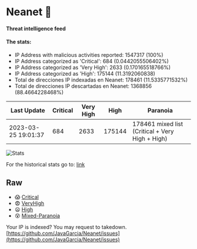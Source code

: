 # Neanet :hocho:
#### Threat intelligence feed
#### The stats:

- IP Address with malicious activities reported: 1547317 (100%)
- IP Address categorized as 'Critical':  684 (0.0442055506402%)
- IP Address categorized as 'Very High':  2633 (0.170165518766%)
- IP Address categorized as 'High':  175144 (11.3192060838)
- Total de direcciones IP indexadas en Neanet:  178461 (11.5335771532%)
- Total de direcciones IP descartadas en Neanet:  1368856 (88.4664228468%)

| Last Update | Critical | Very High | High | Paranoia |
| --- | --- | --- | --- | --- |
| 2023-03-25 19:01:37 | 684 | 2633 | 175144 | 178461 mixed list (Critical + Very High + High)|

![Stats](https://docs.google.com/spreadsheets/d/e/2PACX-1vSnaNMIXVabIpDJjufMlzH7poXnshF3mgd8Is1g9ytUEzVsP5my4Trn8f-xkoLLQ38xpL3HtmUexLo6/pubchart?oid=501124687&format=image)

For the historical stats go to: [link](/stats.csv)
## Raw
- :scream: [Critical](https://raw.githubusercontent.com/JavaGarcia/Neanet/master/blacklists/neanet_critical.txt)
- :fearful: [VeryHigh](https://raw.githubusercontent.com/JavaGarcia/Neanet/master/blacklists/neanet_veryHigh.txtt)
- :frowning: [High](https://raw.githubusercontent.com/JavaGarcia/Neanet/master/blacklists/neanet_high.txt)
- :dizzy_face: [Mixed-Paranoia](https://raw.githubusercontent.com/JavaGarcia/Neanet/master/blacklists/neanet_all.txt)


Your IP is indexed? You may request to takedown. [https://github.com/JavaGarcia/Neanet/issues](https://github.com/JavaGarcia/Neanet/issues)







































































































































































































































































































































































































































































































































































































































































































































































































































































































































































































































































































































































































































































































































































































































































































































































































































































































































































































































































































































































































































































































































































































































































































































































































































































































































































































































































































































































































































































































































































































































































































































































































































































































































































































































































































































































































































































































































































































































































































































































































































































































































































































































































































































































































































































































































































































































































































































































































































































































































































































































































































































































































































































































































































































































































































































































































































































































































































































































































































































































































































































































































































































































































































































































































































































































































































































































































































































































































































































































































































































































































































































































































































































































































































































































































































































































































































































































































































































































































































































































































































































































































































































































































































































































































































































































































































































































































































































































































































































































































































































































































































































































































































































































































































































































































































































































































































































































































































































































































































































































































































































































































































































































































































































